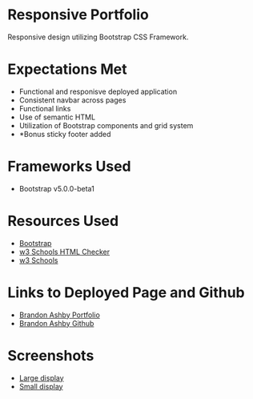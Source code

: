 # Responsive Portfolio

Responsive design utilizing Bootstrap CSS Framework.

# Expectations Met

- Functional and responisve deployed application
- Consistent navbar across pages
- Functional links
- Use of semantic HTML
- Utilization of Bootstrap components and grid system
- *Bonus sticky footer added
# Frameworks Used
- Bootstrap v5.0.0-beta1 

# Resources Used
- [Bootstrap](https://getbootstrap.com/)
- [w3 Schools HTML Checker](https://validator.w3.org/nu/)
- [w3 Schools](https://www.w3schools.com/bootstrap/)

# Links to Deployed Page and Github
- [Brandon Ashby Portfolio](https://bash7325.github.io/responsive-portfolio/)
- [Brandon Ashby Github](https://github.com/bash7325)

# Screenshots
- [Large display](https://i.imgur.com/PFXo26y.png)
- [Small display](https://i.imgur.com/r2nxvTP.png)